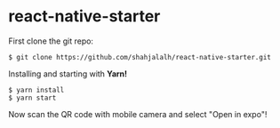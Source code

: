 # react-native-starter

First clone the git repo:
```
$ git clone https://github.com/shahjalalh/react-native-starter.git
```

Installing and starting with **Yarn!**
```
$ yarn install
$ yarn start
```

Now scan the QR code with mobile camera and select "Open in expo"!